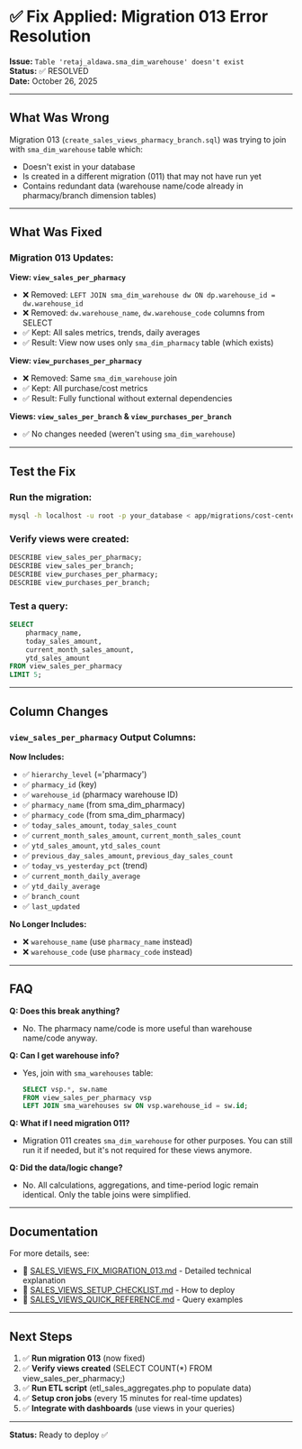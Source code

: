 # ✅ Fix Applied: Migration 013 Error Resolution

**Issue:** `Table 'retaj_aldawa.sma_dim_warehouse' doesn't exist`  
**Status:** ✅ RESOLVED  
**Date:** October 26, 2025

---

## What Was Wrong

Migration 013 (`create_sales_views_pharmacy_branch.sql`) was trying to join with `sma_dim_warehouse` table which:

- Doesn't exist in your database
- Is created in a different migration (011) that may not have run yet
- Contains redundant data (warehouse name/code already in pharmacy/branch dimension tables)

---

## What Was Fixed

### Migration 013 Updates:

**View: `view_sales_per_pharmacy`**

- ❌ Removed: `LEFT JOIN sma_dim_warehouse dw ON dp.warehouse_id = dw.warehouse_id`
- ❌ Removed: `dw.warehouse_name`, `dw.warehouse_code` columns from SELECT
- ✅ Kept: All sales metrics, trends, daily averages
- ✅ Result: View now uses only `sma_dim_pharmacy` table (which exists)

**View: `view_purchases_per_pharmacy`**

- ❌ Removed: Same `sma_dim_warehouse` join
- ✅ Kept: All purchase/cost metrics
- ✅ Result: Fully functional without external dependencies

**Views: `view_sales_per_branch` & `view_purchases_per_branch`**

- ✅ No changes needed (weren't using `sma_dim_warehouse`)

---

## Test the Fix

### Run the migration:

```bash
mysql -h localhost -u root -p your_database < app/migrations/cost-center/013_create_sales_views_pharmacy_branch.sql
```

### Verify views were created:

```sql
DESCRIBE view_sales_per_pharmacy;
DESCRIBE view_sales_per_branch;
DESCRIBE view_purchases_per_pharmacy;
DESCRIBE view_purchases_per_branch;
```

### Test a query:

```sql
SELECT
    pharmacy_name,
    today_sales_amount,
    current_month_sales_amount,
    ytd_sales_amount
FROM view_sales_per_pharmacy
LIMIT 5;
```

---

## Column Changes

### `view_sales_per_pharmacy` Output Columns:

**Now Includes:**

- ✅ `hierarchy_level` (='pharmacy')
- ✅ `pharmacy_id` (key)
- ✅ `warehouse_id` (pharmacy warehouse ID)
- ✅ `pharmacy_name` (from sma_dim_pharmacy)
- ✅ `pharmacy_code` (from sma_dim_pharmacy)
- ✅ `today_sales_amount`, `today_sales_count`
- ✅ `current_month_sales_amount`, `current_month_sales_count`
- ✅ `ytd_sales_amount`, `ytd_sales_count`
- ✅ `previous_day_sales_amount`, `previous_day_sales_count`
- ✅ `today_vs_yesterday_pct` (trend)
- ✅ `current_month_daily_average`
- ✅ `ytd_daily_average`
- ✅ `branch_count`
- ✅ `last_updated`

**No Longer Includes:**

- ❌ `warehouse_name` (use `pharmacy_name` instead)
- ❌ `warehouse_code` (use `pharmacy_code` instead)

---

## FAQ

**Q: Does this break anything?**

- No. The pharmacy name/code is more useful than warehouse name/code anyway.

**Q: Can I get warehouse info?**

- Yes, join with `sma_warehouses` table:
  ```sql
  SELECT vsp.*, sw.name
  FROM view_sales_per_pharmacy vsp
  LEFT JOIN sma_warehouses sw ON vsp.warehouse_id = sw.id;
  ```

**Q: What if I need migration 011?**

- Migration 011 creates `sma_dim_warehouse` for other purposes. You can still run it if needed, but it's not required for these views anymore.

**Q: Did the data/logic change?**

- No. All calculations, aggregations, and time-period logic remain identical. Only the table joins were simplified.

---

## Documentation

For more details, see:

- 📄 [SALES_VIEWS_FIX_MIGRATION_013.md](./SALES_VIEWS_FIX_MIGRATION_013.md) - Detailed technical explanation
- 📄 [SALES_VIEWS_SETUP_CHECKLIST.md](./SALES_VIEWS_SETUP_CHECKLIST.md) - How to deploy
- 📄 [SALES_VIEWS_QUICK_REFERENCE.md](./SALES_VIEWS_QUICK_REFERENCE.md) - Query examples

---

## Next Steps

1. ✅ **Run migration 013** (now fixed)
2. ✅ **Verify views created** (SELECT COUNT(\*) FROM view_sales_per_pharmacy;)
3. ✅ **Run ETL script** (etl_sales_aggregates.php to populate data)
4. ✅ **Setup cron jobs** (every 15 minutes for real-time updates)
5. ✅ **Integrate with dashboards** (use views in your queries)

---

**Status:** Ready to deploy ✅
